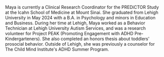 Maya is currently a Clinical Research Coordinator for the PREDiCTOR Study at the Icahn School of Medicine at Mount Sinai. She graduated from Lehigh University in May 2024 with a B.A. in Psychology and minors in Education and Business. During her time at Lehigh, Maya worked as a Behavior Technician at Lehigh University Autism Services, and was a research volunteer for Project PEAK (Promoting Engagement with ADHD Pre-Kindergarteners). She also completed an honors thesis about toddlers' prosocial behavior. Outside of Lehigh, she was previously a counselor for The Child Mind Institute's ADHD Summer Program. 
